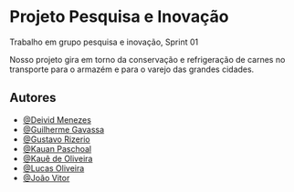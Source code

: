 # Projeto Pesquisa e Inovação

Trabalho em grupo pesquisa e inovação, Sprint 01

Nosso projeto gira em torno da conservação e refrigeração de carnes no transporte para o armazém e para o varejo das grandes cidades. 

## Autores

- [@Deivid Menezes](https://github.com/deivid0067)
- [@Guilherme Gavassa](https://github.com/GuiGavassa)
- [@Gustavo Rizerio](https://github.com/GustavoRizerioDev)
- [@Kauan Paschoal](https://github.com/kauanpaschoal-dev)
- [@Kauê de Oliveira](https://github.com/KaSilvaDev)
- [@Lucas Oliveira](https://github.com/lucasomsilva)
- [@João Vitor](https://github.com/JoaoV004)

